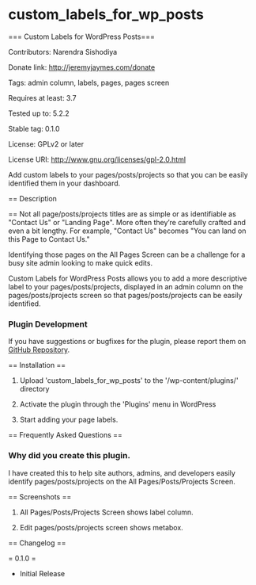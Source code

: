 # custom_labels_for_wp_posts
=== Custom Labels for WordPress Posts===

Contributors: Narendra Sishodiya

Donate link: http://jeremyjaymes.com/donate

Tags: admin column, labels, pages, pages screen

Requires at least: 3.7

Tested up to: 5.2.2

Stable tag: 0.1.0

License: GPLv2 or later

License URI: http://www.gnu.org/licenses/gpl-2.0.html


Add custom labels to your pages/posts/projects so that you can be easily identified them in your dashboard.



== Description 

==
Not all page/posts/projects titles are as simple or as identifiable as "Contact Us" or "Landing Page". More often they’re carefully crafted and even a bit lengthy. 
For example, "Contact Us" becomes "You can land on this Page to Contact Us." 

Identifying those pages on the All Pages Screen can be a challenge for a busy site admin looking to make quick edits.


Custom Labels for WordPress Posts allows you to add a more descriptive label to your pages/posts/projects, displayed in an admin column on the pages/posts/projects screen so that pages/posts/projects can be easily identified.



### Plugin Development



If you have suggestions or bugfixes for the plugin, please report them on
[GitHub Repository](https://github.com/jeremyjaymes/custom-page-labels).



== Installation ==



1. Upload 'custom_labels_for_wp_posts' to the '/wp-content/plugins/' directory

2. Activate the plugin through the 'Plugins' menu in WordPress

3. Start adding your page labels. 



== Frequently Asked Questions ==


### Why did you create this plugin.



I have created this to help site authors, admins, and developers easily identify pages/posts/projects on the All Pages/Posts/Projects Screen.



== Screenshots ==


1. All Pages/Posts/Projects Screen shows label column.

2. Edit pages/posts/projects screen shows metabox.



== Changelog ==

= 0.1.0 =



* Initial Release

